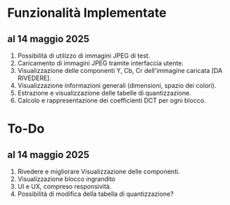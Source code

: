 # Funzionalità Implementate 
## al 14 maggio 2025

1. Possibilità di utilizzo di immagini JPEG di test.
2. Caricamento di immagini JPEG tramite interfaccia utente.
2. Visualizzazione delle componenti Y, Cb, Cr dell'immagine caricata [DA RIVEDERE].
3. Visualizzazione informazioni generali (dimensioni, spazio dei colori).
4. Estrazione e visualizzazione delle tabelle di quantizzazione.
5. Calcolo e rappresentazione dei coefficienti DCT per ogni blocco.


# To-Do
## al 14 maggio 2025
1. Rivedere e migliorare Visualizzazione delle componenti.
2. Visualizzazione blocco ingrandito
3. UI e UX, compreso responsività.
4. Possibilità di modifica della tabella di quantizzazione?